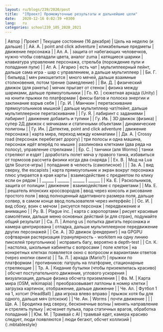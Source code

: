 ```yaml
---
layout: ru/blogs/239/2020/post
title:  "[Проект] Промежуточные результаты и дальнейшие цели"
date:   2020-12-16 0:02:39 +0300
lang:   ru
categories: school239_105_2020_2021
---
```


| Автор     | Проект | Текущее состояние (16 декабря) | Цель на неделю (и дальше) |
| Ай. А.    | point and click adventure    | кликабельные предметы               | движение персонажа     |
| Ал. А.    | защита от набегающих человечков, нужно чтобы совпадали цвета, аналог zuma    | катящиеся шарики               | клавиатура управление персонажа, стрельба (порождение пули и попадания пули)     |
| Ат. А.    | Агарио    | есть чат               | мультиплеерный пейнт, дальше сама игра - шар с управлением, а дальше мультиплеер     |
| Би. Г.    | бильярд   | мяч рикошетится               | много мячей, дальше взаимные столкновения, потом трение (замедление)     |
| Ви. Д.    | физический движок (для ракеты)    | мячик прыгает от стенок               | физика между шариками, дальше прямоугольники     |
| Го. Ю.    | сюжетная аркада (Unity)    | на юнити прыжки по платформам               | фиксы багов и полоска энергии и заклинание взрыв себя     |
| Гр. И.    | Манчкин    | перетаскивание прямоугольников мышкой               | дальше мультиплеер чат/пейнт, дальше мультиплеерное перетаскивание     |
| Гу. Я.    | лабиринт с заданиями    | лабиринт               | движение добавить и тупики     |
| Гу. Ив.   | 3D движок (физика)    | супер 2Д движок с мячиками и статичными объектами               | динамические полигоны     |
| Гу. Ин.   | Детектив, point and click adventure    | движение персонажа               | карта мира, переход между комнатами     |
| Да. А.    | Crossy road (персонаж перебегает дорогу)    | три полосы и одна машина, персонаж идёт вперёд по мышке               | разлиновка клетками (два ряда на полосу), управление стрелками     |
| Ер. С.    | танчики (аля Worms)    | танки стреляют и ездят               | доработать полет мяча у правого танка, избавиться от тормозов рассчета физики когда два снаряда     |
| Ех. В.    | Мод на Lua (для Source-игры)    | попадание в челюсть (самописное)               |      |
| За. А.    | вид сверху, the escapists    | карта прямоугольник и экран вокруг персонажа плюс упирается в края карты               | взаимодействие с предметом по клику если он рядом     |
| ______       | ______    | ______               | ______      |
| Ка. Е.    | Раскольников, защита от полиции    | движение               | взаимодействие с предметами     |
| Ма. Е.    | решатель японских кроссвородов    | ввод через консоль и рисование простого поля               | ввод полноценный адаптивного размера поля, дальше солвер, в самом конце ввод пользователя через интерфейс     |
| Ос. И.    | вид сбоку, воин с мечом    | рисуется персонаж               | передвижение и анимацию     |
| Ру. В.    | Plague inc.    | карта с аэропортами               | рисует красивые самолётики, дальше меню основных действий (и для стран), подумайте общий результат     |
| Са. Л.    | Among us    | попытка двигать персонажа и камера центрирована               | отладка, дальше мультиплеерное передвижение других персонажей     |
| Се. А.    | 3D движок (рендеринг)    |   на GPGPU софтварная растеризация (гранулярность - workitem на одну линию пикселей треугольника)             |   исправить багу, вероятно в depth-test   |
| Сл. К.    | настолка, школьные кабинеты с вопросами    | поле клеток               | на конкретных клетках появляется окно с вопросом и вариантами ответов (через кнопки свинга)     |
| Та. Л.    | аркада (Mario?)   | прыжки по платформам               | противников: патруль на платформе, стационарные стреляющие     |
| Тр. А.    | Кидание бутылки (чтобы приземлилась красиво)    | обсчет поступательного движения, углового ускорения               | визуализация, дальше физика обсчета приземления     |
| Фа. М.    | Карта мира (OSM, wikimapia)    | преобразовывает латлоны в номер клетки               | загрузка картинок, отображение, дальше движение     |
| Че. Ал.   | Футбол 1 на 1, хотсит (HeadBall)    | два игрока влево вправо               | прыжок хотя бы для одного, дальше мяч (отскоки)     |
| Че. Ан.   | Worms    | почти движение               |      |
| Ще. А.    | Бродилка вид сверху, бесконечные волны    | менять направление и стрелять пульку               | исчезнет пулька, пара статичных врагов, обработка попаданий     |
| Юм. М.    | Трамвай с AI    | трамвай едет, камера красиво следует, люди появляются               | люди бегают, обсчет коллизий     |
{:.mbtablestyle}


<!---
| Автор     | Проект | Текущее состояние (16 декабря) | Цель на неделю (и дальше) |
| Ай. А.    | ---    | ---               | ---      |
| Ал. А.    | ---    | ---               | ---      |
| Ат. А.    | ---    | ---               | ---      |
| Би. Г.    | ---    | ---               | ---      |
| Ви. Д.    | ---    | ---               | ---      |
| Го. Ю.    | ---    | ---               | ---      |
| Гр. И.    | ---    | ---               | ---      |
| Гу. Я.    | ---    | ---               | ---      |
| Гу. Ив.   | ---    | ---               | ---      |
| Гу. Ин.   | ---    | ---               | ---      |
| Да. А.    | ---    | ---               | ---      |
| Ер. С.    | ---    | ---               | ---      |
| Ех. В.    | ---    | ---               | ---      |
| За. А.    | ---    | ---               | ---      |
| ---       | ---    | ---               | ---      |
| Ка. Е.    | ---    | ---               | ---      |
| Ма. Е.    | ---    | ---               | ---      |
| Ос. И.    | ---    | ---               | ---      |
| Ру. В.    | ---    | ---               | ---      |
| Са. Л.    | ---    | ---               | ---      |
| Се. А.    | ---    | ---               | ---      |
| Сл. К.    | ---    | ---               | ---      |
| Та. Л.    | ---    | ---               | ---      |
| Тр. А.    | ---    | ---               | ---      |
| Фа. М.    | ---    | ---               | ---      |
| Че. Ал.   | ---    | ---               | ---      |
| Че. Ан.   | ---    | ---               | ---      |
| Ще. А.    | ---    | ---               | ---      |
| Юм. М.    | ---    | ---               | ---      |
-->
